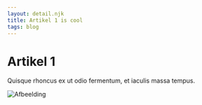 ```yaml
---
layout: detail.njk
title: Artikel 1 is cool
tags: blog
---
```


# Artikel 1

Quisque rhoncus ex ut odio fermentum, et iaculis massa tempus.

![Afbeelding]()
